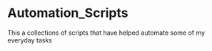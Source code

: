 # Automation_Scripts
This a collections of scripts that have helped automate some of my everyday tasks
